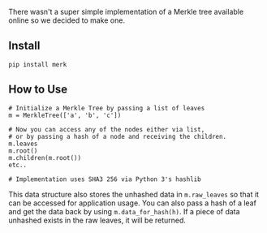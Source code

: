 There wasn't a super simple implementation of a Merkle tree available online so we decided to make one.

## Install

`pip install merk`

## How to Use

```
# Initialize a Merkle Tree by passing a list of leaves
m = MerkleTree(['a', 'b', 'c'])

# Now you can access any of the nodes either via list,
# or by passing a hash of a node and receiving the children.
m.leaves
m.root()
m.children(m.root())
etc..

# Implementation uses SHA3 256 via Python 3's hashlib
```

This data structure also stores the unhashed data in `m.raw_leaves` so that it can be accessed for application usage. You can also pass a hash of a leaf and get the data back by using `m.data_for_hash(h)`. If a piece of data unhashed exists in the raw leaves, it will be returned.
